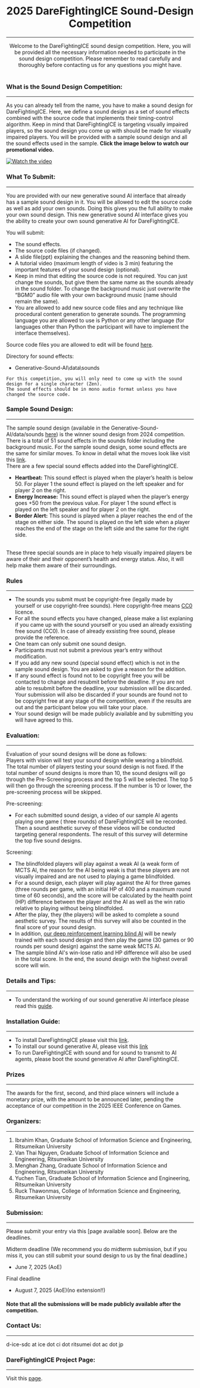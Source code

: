 

# <div align ="center"> 2025 DareFightingICE Sound-Design Competition </div>

----
<div align = "center"> Welcome to the DareFightingICE sound design competition. Here, you will be provided all the necessary information needed to participate in the sound design competition. Please remember to read carefully and thoroughly before contacting us for any questions you might have. </div>
<br>
<div align = "center">


</div>

### What is the Sound Design Competition:
----
As you can already tell from the name, you have to make a sound design for
DareFightingICE. Here, we define a sound design as a set of sound effects combined with the source code that implements their timing-control algorithm. Keep in mind that DareFightingICE is targeting visually impaired players, so the sound design you come up with should be made for visually impaired players. You will be provided with a sample sound design and all the sound effects used in the sample. **Click the image below to watch our promotional video.**

[![Watch the video](./Images/Logo.png)](https://youtu.be/lwfJV-8Ttig)


### What To Submit:
---
You are provided with our new generative sound AI interface that already has a sample sound design in it. You will be allowed to edit the source code as well as add your own sounds. Doing this gives you the full ability to make your own sound design. This new generative sound AI interface gives you the ability to create your own sound generative AI for DareFightingICE. 

You will submit:
- The sound effects.
- The source code files (if changed).
-  A slide file(ppt) explaining the changes and the reasoning behind them. 
-  A tutorial video (maximum length of video is 3 min) featuring the important features of your sound design (optional).
-  Keep in mind that editing the source code is not required. You can just change the sounds, but give them the same name as the sounds already in the sound folder. To change the background music just overwrite the “BGM0” audio file with your own background music (name should remain the same). 
-  You are allowed to add new source code files and any technique like procedural content generation to generate sounds. The programming language you are allowed to use is Python or any other language (for languages other than Python the participant will have to implement the interface themselves). <br>

Source code files you are allowed to edit will be found [here](https://github.com/TeamFightingICE/Generative-Sound-AI). <br>

Directory for sound effects:
-	Generative-Sound-AI\data\sounds <br>
~~~
For this competition, you will only need to come up with the sound design for a single character (Zen).
The sound effects should be in mono audio format unless you have changed the source code.
~~~

### Sample Sound Design:
---
The sample sound design (available in the Generative-Sound-AI/data/sounds [here](https://github.com/TeamFightingICE/Generative-Sound-AI/tree/main/data/sounds)) is the winner sound design from 2024 competition. There is a total of 51 sound effects in the sounds folder including the background music. For the sample sound design, some sound effects are the same for similar moves. To know in detail what the moves look like visit this [link](https://www.ice.ci.ritsumei.ac.jp/~ftgaic/ZEN_action_animations.htm).<br>
There are a few special sound effects added into the DareFightingICE.
-	<b>Heartbeat:</b> This sound effect is played when the player’s health is below 50. For player 1 the sound effect is played on the left speaker and for player 2 on the right.
-	<b>Energy Increase:</b> This sound effect is played when the player’s energy goes +50 from the previous value. For player 1 the sound effect is played on the left speaker and for player 2 on the right.
-	<b>Border Alert:</b> This sound is played when a player reaches the end of the stage on either side. The sound is played on the left side when a player reaches the end of the stage on the left side and the same for the right side.
<br>
These three special sounds are in place to help visually impaired players be aware of their and their opponent’s health and energy status. Also, it will help make them aware of their surroundings.


### Rules
---
- The sounds you submit must be copyright-free (legally made by yourself or use copyright-free sounds). Here copyright-free means [CC0](https://creativecommons.org/share-your-work/public-domain/cc0/) licence.
- For all the sound effects you have changed, please make a list explaning if you came up with the sound yourself or you used an already exsisting free sound (CC0). In case of already exsisting free sound, please provide the reference. 
- One team can only submit one sound design.
- Participants must not submit a previous year’s entry without modification.
- If you add any new sound (special sound effect) which is not in the sample sound design. You are asked to give a reason for the addition.
- If any sound effect is found not to be copyright free you will be contacted to change and resubmit before the deadline. If you are not able to resubmit before the deadline, your submission will be discarded. Your submission will also be discarded if your sounds are found not to be copyright free at any stage of the competition, even if the results are out and the participant below you will take your place. 
- Your sound design will be made publicly available and by submitting you will have agreed to this.

### Evaluation:
---
Evaluation of your sound designs will be done as follows: <br>
Players with vision will test your sound design while wearing a blindfold. The total number of players testing your sound design is not fixed. If the total number of sound designs is more than 10, the sound designs will go through the Pre-Screening process and the top 5 will be selected. The top 5 will then go through the screening process. If the number is 10 or lower, the pre-screening process will be skipped.<br>

Pre-screening:
- For each submitted sound design, a video of our sample AI agents playing one game ( three rounds) of DareFightingICE will be recorded. Then a sound aesthetic survey of these videos will be conducted targeting general respondents. The result of this survey will determine the top five sound designs.

Screening:
- The blindfolded players will play against a weak AI (a weak form of MCTS AI, the reason for the AI being weak is that these players are not visually impaired and are not used to playing a game blindfolded.
- For a sound design, each player will play against the AI for three games (three rounds per game, with an initial HP of 400 and a maximum round time of 60 seconds), and the score will be calculated by the health point (HP) difference between the player and the AI as well as the win ratio relative to playing without being blindfolded.
- After the play, they (the players) will be asked to complete a sound aesthetic survey. The results of this survey will also be counted in the final score of your sound design.
-  In addition, [our deep reinforcement learning blind AI](https://github.com/TeamFightingICE/BlindAI) will be newly trained with each sound design and then play the game (30 games or 90 rounds per sound design) against the same weak MCTS AI.
-  The sample blind AI's win-lose ratio and HP difference will also be used in the total score. In the end, the sound design with the highest overall score will win. <br>


### Details and Tips:
---
- To understand the working of our sound generative AI interface please read this [guide](./Guide/Details-of-the-Generative-Sound-AI-Interface.pdf).

### Installation Guide:
---
- To install DareFightingICE please visit this [link](https://github.com/TeamFightingICE/FightingICE/releases).
- To install our sound generative AI, please visit this [link](https://github.com/TeamFightingICE/Generative-Sound-AI)
- To run DareFightingICE with sound and for sound to transmit to AI agents, please boot the sound generative AI after DareFightingICE.

### <b>Prizes</b>
---
The awards for the first, second, and third place winners will include a monetary prize, with the amount to be announced later, pending the acceptance of our competition in the 2025 IEEE Conference on Games.

### Organizers:
---
  
1. Ibrahim Khan, Graduate School of Information Science and Engineering, Ritsumeikan University
1. Van Thai Nguyen, Graduate School of Information Science and Engineering, Ritsumeikan University
1. Menghan Zhang, Graduate School of Information Science and Engineering, Ritsumeikan University
1. Yuchen Tian, Graduate School of Information Science and Engineering, Ritsumeikan University
1. Ruck Thawonmas, College of Information Science and Engineering, Ritsumeikan University


### Submission:
---
Please submit your entry via this [page available soon]. Below are the deadlines.

Midterm deadline (We recommend you do midterm submission, but if you miss it, you can still submit your sound design to us by the final deadline.)
- June 7, 2025 (AoE)

Final deadline
- August 7, 2025 (AoE)(no extension!!)

#### Note that all the submissions will be made publicly available after the competition.

### <b>Contact Us:</b>
---
d-ice-sdc at ice dot ci dot ritsumei dot ac dot jp

### <b>DareFightingICE Project Page:</b>
---
Visit this [page](https://tinyurl.com/DareFightingICE). 








